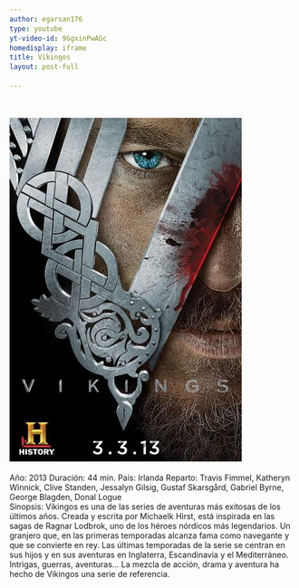```yaml
---
author: egarsan176
type: youtube
yt-video-id: 9GgxinPwAGc
homedisplay: iframe
title: Vikingos
layout: post-full

---
```

<br>   
<br>  
<img class="featimg" src="../img/vikingos.jpg" alt="Vikingos">
<br>   
<br>
Año: 2013  
Duración: 44 min.  
País: Irlanda
Reparto: Travis Fimmel, Katheryn Winnick, Clive Standen, Jessalyn Gilsig, Gustaf Skarsgård,   Gabriel Byrne, George Blagden, Donal Logue
<br>
Sinopsis:
Vikingos es una de las series de aventuras más exitosas de los últimos años. 
Creada y escrita por Michaelk Hirst, está inspirada en las sagas de Ragnar Lodbrok, uno de los héroes nórdicos más legendarios. Un granjero que, en las primeras temporadas alcanza fama como navegante y que se convierte en rey. 
Las últimas temporadas de la serie se centran en sus hijos y en sus aventuras en Inglaterra, Escandinavia y el Mediterráneo.
Intrigas, guerras, aventuras… La mezcla de acción, drama y aventura ha hecho de Vikingos una serie de referencia.
